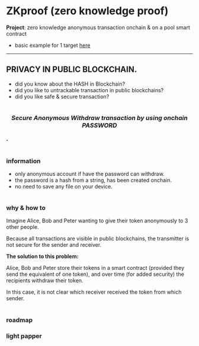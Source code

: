 # ZKproof (zero knowledge proof) 
**Project**: zero knowledge anonymous transaction onchain & on a pool smart contract

- basic example for 1 target [here](https://github.com/mosi-sol/live-contracts/tree/main/episode-20)

---

## PRIVACY IN PUBLIC BLOCKCHAIN.

- did you know about the HASH in Blockchain?
- did you like to untrackable transaction in public blockchains?
- did you like safe & secure transaction?

#

### ***<p align="center">Secure Anonymous Withdraw transaction by using onchain PASSWORD</p>***.

# 

### information
- only anonymous account if have the password can withdraw.
- the password is a hash from a string, has been created onchain.
- no need to save any file on your device.

#
### why & how to
Imagine Alice, Bob and Peter wanting to give their token anonymously to 3 other people.

Because all transactions are visible in public blockchains, the transmitter is not secure for the sender and receiver.

**The solution to this problem:**

Alice, Bob and Peter store their tokens in a smart contract (provided they send the equivalent of one token), and over time (for added security) the recipients withdraw their token.

In this case, it is not clear which receiver received the token from which sender. 

#
### roadmap

### light papper
